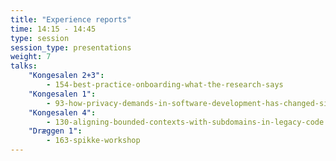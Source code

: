 ```yaml
---
title: "Experience reports"
time: 14:15 - 14:45
type: session
session_type: presentations
weight: 7
talks:
    "Kongesalen 2+3":
        - 154-best-practice-onboarding-what-the-research-says
    "Kongesalen 1":
        - 93-how-privacy-demands-in-software-development-has-changed-since-the-introduction-of-gdpr
    "Kongesalen 4":
        - 130-aligning-bounded-contexts-with-subdomains-in-legacy-code
    "Dræggen 1":
        - 163-spikke-workshop
---
```

